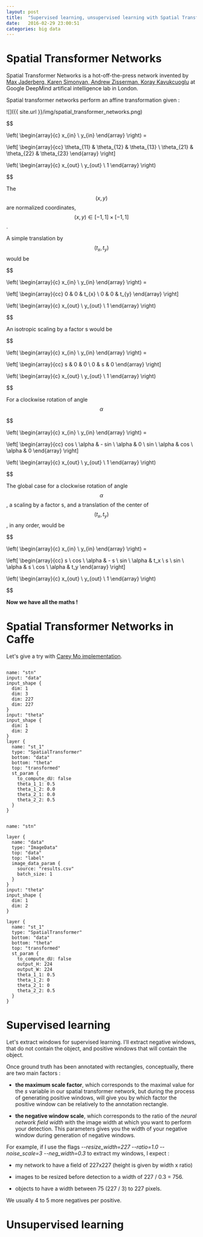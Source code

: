 ```yaml
---
layout: post
title:  "Supervised learning, unsupervised learning with Spatial Transformer Networks tutorial in Caffe and Tensorflow : let's see a document classifier"
date:   2016-02-29 23:00:51
categories: big data
---
```



# Spatial Transformer Networks

Spatial Transformer Networks is a hot-off-the-press network invented by [Max Jaderberg, Karen Simonyan, Andrew Zisserman, Koray Kavukcuoglu](http://arxiv.org/pdf/1506.02025v3.pdf) at Google DeepMind artifical intelligence lab in London.

Spatial transformer networks perform an affine transformation given :

![]({{ site.url }}/img/spatial_transformer_networks.png)

$$

\left( \begin{array}{c} x_{in} \\ y_{in} \end{array} \right) =

\left[ \begin{array}{cc} \theta_{11} & \theta_{12} & \theta_{13} \\ \theta_{21} & \theta_{22} & \theta_{23} \end{array} \right]

\left( \begin{array}{c} x_{out} \\ y_{out} \\ 1 \end{array} \right)

$$

The $$ (x,y) $$ are normalized coordinates, $$ (x,y) \in [-1,1] \times [-1,1]  $$ .

A simple translation by $$ (t_x,t_y) $$ would be

$$

\left( \begin{array}{c} x_{in} \\ y_{in} \end{array} \right) =

\left[ \begin{array}{cc} 0 & 0 & t_{x} \\ 0 & 0 & t_{y} \end{array} \right]

\left( \begin{array}{c} x_{out} \\ y_{out} \\ 1 \end{array} \right)

$$

An isotropic scaling by a factor s would be

$$

\left( \begin{array}{c} x_{in} \\ y_{in} \end{array} \right) =

\left[ \begin{array}{cc} s & 0 & 0 \\ 0 & s & 0  \end{array} \right]

\left( \begin{array}{c} x_{out} \\ y_{out} \\ 1 \end{array} \right)

$$

For a clockwise rotation of angle $$ \alpha $$

$$

\left( \begin{array}{c} x_{in} \\ y_{in} \end{array} \right) =

\left[ \begin{array}{cc} cos \ \alpha & - sin \ \alpha & 0 \\ sin \ \alpha & cos \ \alpha & 0  \end{array} \right]

\left( \begin{array}{c} x_{out} \\ y_{out} \\ 1 \end{array} \right)

$$

The global case for a clockwise rotation of angle $$ \alpha $$, a scaling by a factor s, and a translation of the center of $$ (t_x,t_y) $$, in any order, would be

$$

\left( \begin{array}{c} x_{in} \\ y_{in} \end{array} \right) =

\left[ \begin{array}{cc} s \ cos \ \alpha & - s \ sin \ \alpha & t_x \\ s \ sin \ \alpha & s \ cos \ \alpha & t_y  \end{array} \right]

\left( \begin{array}{c} x_{out} \\ y_{out} \\ 1 \end{array} \right)

$$

**Now we have all the maths !**

# Spatial Transformer Networks in Caffe

Let's give a try with [Carey Mo implementation](https://github.com/daerduoCarey/SpatialTransformerLayer).

```

name: "stn"
input: "data"
input_shape {
  dim: 1
  dim: 3
  dim: 227
  dim: 227
}
input: "theta"
input_shape {
  dim: 1
  dim: 2
}
layer {
  name: "st_1"
  type: "SpatialTransformer"
  bottom: "data"
  bottom: "theta"
  top: "transformed"
  st_param {
    to_compute_dU: false
    theta_1_1: 0.5
    theta_1_2: 0.0
    theta_2_1: 0.0
    theta_2_2: 0.5
  }
}

```

```

name: "stn"

layer {
  name: "data"
  type: "ImageData"
  top: "data"
  top: "label"
  image_data_param {
    source: "results.csv"
    batch_size: 1
  }
}
input: "theta"
input_shape {
  dim: 1
  dim: 2
}

layer {
  name: "st_1"
  type: "SpatialTransformer"
  bottom: "data"
  bottom: "theta"
  top: "transformed"
  st_param {
    to_compute_dU: false
    output_H: 224
    output_W: 224
    theta_1_1: 0.5
    theta_1_2: 0
    theta_2_1: 0
    theta_2_2: 0.5
  }
}

```

# Supervised learning

Let's extract windows for supervised learning. I'll extract negative windows, that do not contain the object, and positive windows that will contain the object.

Once ground truth has been annotated with rectangles, conceptually, there are two main factors :

- **the maximum scale factor**, which corresponds to the maximal value for the *s* variable in our spatial transformer network, but during the process of generating positive windows, will give you by which factor the positive window can be relatively to the annotation rectangle.

- **the negative window scale**, which corresponds to the ratio of the *neural network field width* with the image width at which you want to perform your detection. This parameters gives you the width of your negative window during generation of negative windows.

For example, if I use the flags *--resize_width=227 --ratio=1.0 --noise_scale=3 --neg_width=0.3* to extract my windows, I expect :

- my network to have a field of 227x227 (height is given by width x ratio)

- images to be resized before detection to a width of 227 / 0.3 = 756.

- objects to have a width between 75 (227 / 3) to 227 pixels.

We usually 4 to 5 more negatives per positive.

# Unsupervised learning
